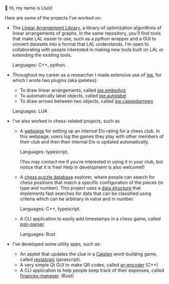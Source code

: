 👋 Hi, my name is Lluís!

Here are some of the projects I've worked on:
- The [Linear Arrangement Library](https://github.com/LAL-project/), a library of optimization algorithms of linear arrangements of graphs. In the same repository, you'll find tools that make LAL easier to use, such as a python wrapper and a GUI to convert datasets into a format that LAL understands. I'm open to collaborating with people interested in making new tools built on LAL or extending the existing tools.

  Languages: C++, python.

- Throughout my career as a researcher I made extensive use of [ipe](https://ipe.otfried.org), for which I wrote two plugins (aka ipeletes):
  - To draw linear arrangements, called [ipe.embedviz](https://github.com/lluisalemanypuig/ipe.embedviz)
  - To automatically label objects, called [ipe.autolabel](https://github.com/lluisalemanypuig/ipe.autolabel)
  - To draw arrows between two objects, called [ipe.cappedarrows](https://github.com/lluisalemanypuig/ipe.cappedarrows)

  Languages: LUA

- I've also worked in chess-related projects, such as
  - A [webpage](https://github.com/lluisalemanypuig/elo-chess-tracker) for setting up an _internal_ Elo rating for a chess club. In this webpage, users log the games they play with other members of their club and then their internal Elo is updated automatically.
 
    Languages: typescript.

    (You may contact me if you're interested in using it in your club, but notice that it is free! Help in development is also welcome!)
  - A [chess puzzle database](https://github.com/lluisalemanypuig/chesspebase) explorer, where people can search for chess positions that match a specific configuration of the pieces (in type and number). This project uses a [data structure](https://github.com/lluisalemanypuig/classification-tree) that implements fast searches for data that can be classified using criteria which can be arbitrary in value and in number.
 
    Languages: C++, typescript.

  - A CLI application to easily add timestamps in a chess game, called [pgn-parser](https://github.com/lluisalemanypuig/pgn_parser).
 
    Languages: Rust

- I've developed some utility apps, such as:
  - An applet that updates the clue in a [Catalan](https://en.wikipedia.org/wiki/Catalan_language) word-building game, called [restalogic](https://www.vilaweb.cat/paraulogic/) (javascript).
  - A very simple Qt GUI to make QR codes, called [qr-encoder](https://github.com/lluisalemanypuig/qr-encoder) (C++)
  - A CLI application to help people keep track of their expenses, called [finances-manager](https://github.com/lluisalemanypuig/finances-manager). (Rust)
    
<!---
lluisalemanypuig/lluisalemanypuig is a ✨ special ✨ repository because its `README.md` (this file) appears on your GitHub profile.
You can click the Preview link to take a look at your changes.
--->
